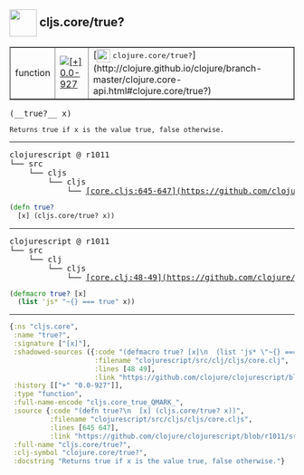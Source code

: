 ## <img width="48px" valign="middle" src="http://i.imgur.com/Hi20huC.png"> cljs.core/true?

 <table border="1">
<tr>
<td>function</td>
<td><a href="https://github.com/cljsinfo/api-refs/tree/0.0-927"><img valign="middle" alt="[+] 0.0-927" src="https://img.shields.io/badge/+-0.0--927-lightgrey.svg"></a> </td>
<td>
[<img height="24px" valign="middle" src="http://i.imgur.com/1GjPKvB.png"> <samp>clojure.core/true?</samp>](http://clojure.github.io/clojure/branch-master/clojure.core-api.html#clojure.core/true?)
</td>
</tr>
</table>

 <samp>
(__true?__ x)<br>
</samp>

```
Returns true if x is the value true, false otherwise.
```

---

 <pre>
clojurescript @ r1011
└── src
    └── cljs
        └── cljs
            └── <ins>[core.cljs:645-647](https://github.com/clojure/clojurescript/blob/r1011/src/cljs/cljs/core.cljs#L645-L647)</ins>
</pre>

```clj
(defn true?
  [x] (cljs.core/true? x))
```


---

 <pre>
clojurescript @ r1011
└── src
    └── clj
        └── cljs
            └── <ins>[core.clj:48-49](https://github.com/clojure/clojurescript/blob/r1011/src/clj/cljs/core.clj#L48-L49)</ins>
</pre>

```clj
(defmacro true? [x]
  (list 'js* "~{} === true" x))
```

---

```clj
{:ns "cljs.core",
 :name "true?",
 :signature ["[x]"],
 :shadowed-sources ({:code "(defmacro true? [x]\n  (list 'js* \"~{} === true\" x))",
                     :filename "clojurescript/src/clj/cljs/core.clj",
                     :lines [48 49],
                     :link "https://github.com/clojure/clojurescript/blob/r1011/src/clj/cljs/core.clj#L48-L49"}),
 :history [["+" "0.0-927"]],
 :type "function",
 :full-name-encode "cljs.core_true_QMARK_",
 :source {:code "(defn true?\n  [x] (cljs.core/true? x))",
          :filename "clojurescript/src/cljs/cljs/core.cljs",
          :lines [645 647],
          :link "https://github.com/clojure/clojurescript/blob/r1011/src/cljs/cljs/core.cljs#L645-L647"},
 :full-name "cljs.core/true?",
 :clj-symbol "clojure.core/true?",
 :docstring "Returns true if x is the value true, false otherwise."}

```
